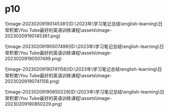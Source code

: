 # p10

![image-20230209190145381](D:\2023年\学习笔记总结\english-learning\日常积累\You Tube最好的英语训练课程\assets\image-20230209190145381.png)

![image-20230209190507499](D:\2023年\学习笔记总结\english-learning\日常积累\You Tube最好的英语训练课程\assets\image-20230209190507499.png)

![image-20230209190741156](D:\2023年\学习笔记总结\english-learning\日常积累\You Tube最好的英语训练课程\assets\image-20230209190741156.png)

![image-20230209190850229](D:\2023年\学习笔记总结\english-learning\日常积累\You Tube最好的英语训练课程\assets\image-20230209190850229.png)

